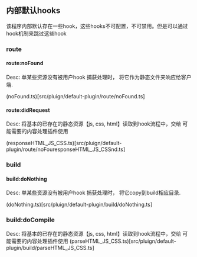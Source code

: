 ## 内部默认hooks
 
  该程序内部默认存在一些hook，这些hooks不可配置，不可禁用。但是可以通过hook机制来跳过这些hook

### route

#### route:noFound

Desc: 单某些资源没有被用户hook 捕获处理时， 将它作为静态文件夹响应给客户端. 

(noFound.ts)[src/pluign/default-plugin/route/noFound.ts]

#### route:didRequest

Desc: 将基本的已存在的静态资源【js, css, html】读取到hook流程中，交给 可能需要的内容处理插件使用

(responseHTML_JS_CSS.ts)[src/pluign/default-plugin/route/noFouresponseHTML_JS_CSSnd.ts]

### build

#### build:doNothing

Desc: 单某些资源没有被用户hook 捕获处理时， 将它copy到build相应目录.

(doNothing.ts)[src/pluign/default-plugin/build/doNothing.ts]

### build:doCompile

Desc: 将基本的已存在的静态资源【js, css, html】读取到hook流程中，交给 可能需要的内容处理插件使用
(parseHTML_JS_CSS.ts)[src/pluign/default-plugin/build/parseHTML_JS_CSS.ts]